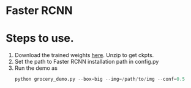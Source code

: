 # Faster RCNN

# Steps to use.

1. Download the trained weights <a href="https://drive.google.com/open?id=15QvppUCSvmxEr3LDK6LxnYeYP7TC2Mkl">here</a>. Unzip to get ckpts.
2. Set the path to Faster RCNN installation path in config.py
3. Run the demo as 
	```python
	python grocery_demo.py --box=big --img=/path/to/img --conf=0.5
	``` 

